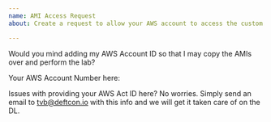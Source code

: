 ```yaml
---
name: AMI Access Request
about: Create a request to allow your AWS account to access the custom AMIs required for the lab environment in this project

---
```


Would you mind adding my AWS Account ID so that I may copy the AMIs over and perform the lab?

Your AWS Account Number here:

Issues with providing your AWS Act ID here? 
No worries. Simply send an email to tvb@deftcon.io with this info and we will get it taken care of on the DL.